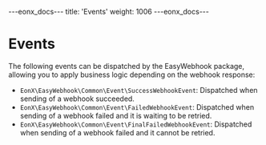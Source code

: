 ---eonx_docs---
title: 'Events'
weight: 1006
---eonx_docs---

# Events

The following events can be dispatched by the EasyWebhook package, allowing you to apply business logic depending on the
webhook response:

- `EonX\EasyWebhook\Common\Event\SuccessWebhookEvent`: Dispatched when sending of a webhook succeeded.
- `EonX\EasyWebhook\Common\Event\FailedWebhookEvent`: Dispatched when sending of a webhook failed and it is waiting to be
  retried.
- `EonX\EasyWebhook\Common\Event\FinalFailedWebhookEvent`: Dispatched when sending of a webhook failed and it cannot be
  retried.
